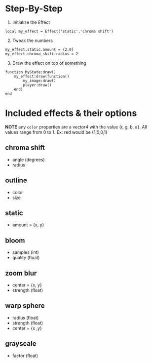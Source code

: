 # Step-By-Step

1. Initialize the Effect

`local my_effect = Effect('static','chroma shift')`

2. Tweak the numbers

```
my_effect.static.amount = {2,0}
my_effect.chroma_shift.radius = 2
```

3. Draw the effect on top of something

```
function MyState:draw()
	my_effect:draw(function()
		my_image:draw()
		player:draw()
	end)
end
```

# Included effects & their options

**NOTE** any `color` properties are a vector4 with the value {r, g, b, a}. All values range from 0 to 1. Ex: red would be {1,0,0,1}

## chroma shift

* angle (degrees)
* radius

## outline

* color
* size

## static

* amount = {x, y}

## bloom

* samples (int)
* quality (float)

## zoom blur

* center = {x, y}
* strength (float)	

## warp sphere

* radius (float)
* strength (float)
* center = {x ,y}

## grayscale

* factor (float)


